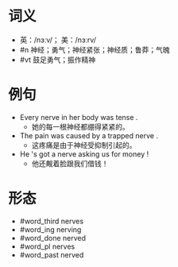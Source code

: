 # 词义
- 英：/nɜːv/； 美：/nɜːrv/
- #n 神经；勇气；神经紧张；神经质；鲁莽；气魄
- #vt 鼓足勇气；振作精神
# 例句
- Every nerve in her body was tense .
	- 她的每一根神经都绷得紧紧的。
- The pain was caused by a trapped nerve .
	- 这疼痛是由于神经受抑制引起的。
- He 's got a nerve asking us for money !
	- 他还觍着脸跟我们借钱！
# 形态
- #word_third nerves
- #word_ing nerving
- #word_done nerved
- #word_pl nerves
- #word_past nerved
